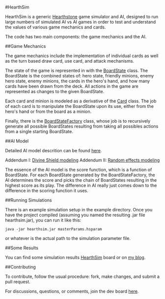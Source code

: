 #HearthSim

HearthSim is a generic [Hearthstone](http://us.battle.net/hearthstone/en/) game simulator and AI, designed to run large numbers of simulated AI vs AI games in order to test and understand the values of various game mechanics and cards.  

The code has two main components: the game mechanics and the AI.


##Game Mechanics

The game mechanics include the implementation of individual cards as well as the turn based draw card, use card, and attack mechanisms.  

The state of the game is represented in with the [BoardState](src/com/hearthsim/util/BoardState.java) class.  The BoardState is the combined states of: hero state, friendly minions, enemy hero state, enemy minions, the cards in the hero's hand, and how many cards have been drawn from the deck.  All actions in the game are represented as changes to the given BoardState.

Each card and minion is modeled as a derivative of the [Card](src/com/hearthsim/card/Card.java) class.  The job of each card is to manipulate the BoardState upon its use, either from the hero's hand or from the board as a minion.

Finally, there is the [BoardStateFactory](src/com/hearthsim/util/BoardStateFactory.java) class, whose job is to recursively generate all possible BoardStates resulting from taking all possibles actions from a single starting BoardState.  


##AI Model

Detailed AI model descrition can be found [here](http://buddypanda.com/?p=30).

Addendum I: [Divine Shield modeling](http://buddypanda.com/?p=207)
Addendum II: [Random effects modeling](http://buddypanda.com/?p=261)

The essence of the AI model is the score function, which is a function of BoardState.  For each BoardState generated by the BoardStateFactory, the AI determines the score and picks the chain of BoardStates resulting in the highest score as its play.  The difference in AI really just comes down to the difference in the scoring function it uses.

##Running Simulations

There is an example simulation setup in the example directory.  Once you have the project compiled (assuming you named the resulting .jar file hearthsim.jar), you can run it like this:

```
java -jar hearthsim.jar masterParams.hsparam
```

or whatever is the actual path to the simulation parameter file.

##Some Results

You can find some simulation results [HearthSim](https://hearthstone.versify-app.com/board/HearthSim/) board or on [my blog](http://buddypanda.com).


##Contributing

To contribute, follow the usual procedure: fork, make changes, and submit a pull request.

For discussions, questions, or comments, join the dev board [here](https://hearthstone.versify-app.com/board/HearthSim_dev/).

